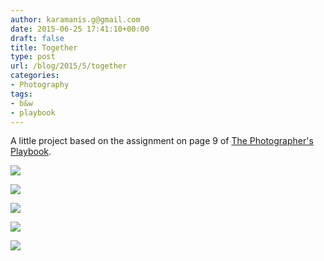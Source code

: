 ```yaml
---
author: karamanis.g@gmail.com
date: 2015-06-25 17:41:10+00:00
draft: false
title: Together
type: post
url: /blog/2015/5/together
categories:
- Photography
tags:
- b&w
- playbook
---
```


A little project based on the assignment on page 9 of [The Photographer's Playbook](http://aperture.org/shop/the-photographer-s-playbook-books).



  
   ![](https://images.squarespace-cdn.com/content/v1/4f3f61bae4b063b909445965/1432916000426-S9KJSIMY3G1JA3052TNR/ke17ZwdGBToddI8pDm48kGRKL4JIl0FV9_gnSO4xknsUqsxRUqqbr1mOJYKfIPR7LoDQ9mXPOjoJoqy81S2I8N_N4V1vUb5AoIIIbLZhVYy7Mythp_T-mtop-vrsUOmeInPi9iDjx9w8K4ZfjXt2dr_4a0Jznzw0OCRTJVMM15xP37X5RQsGYt-cipN4dBgkpC969RuPXvt2ZwyzUXQf7Q/20141212-R0000007.jpg?format=original)

  

  
   ![](https://images.squarespace-cdn.com/content/v1/4f3f61bae4b063b909445965/1432916000869-W4VT9P7WMQDXGCUKSIZF/ke17ZwdGBToddI8pDm48kGRKL4JIl0FV9_gnSO4xknsUqsxRUqqbr1mOJYKfIPR7LoDQ9mXPOjoJoqy81S2I8N_N4V1vUb5AoIIIbLZhVYy7Mythp_T-mtop-vrsUOmeInPi9iDjx9w8K4ZfjXt2dr_4a0Jznzw0OCRTJVMM15xP37X5RQsGYt-cipN4dBgkpC969RuPXvt2ZwyzUXQf7Q/20141212-R0000009.jpg?format=original)

  

  
   ![](https://images.squarespace-cdn.com/content/v1/4f3f61bae4b063b909445965/1432915999943-CVRVSMYWWJ1EGVSQQEU9/ke17ZwdGBToddI8pDm48kGRKL4JIl0FV9_gnSO4xknsUqsxRUqqbr1mOJYKfIPR7LoDQ9mXPOjoJoqy81S2I8N_N4V1vUb5AoIIIbLZhVYy7Mythp_T-mtop-vrsUOmeInPi9iDjx9w8K4ZfjXt2dr_4a0Jznzw0OCRTJVMM15xP37X5RQsGYt-cipN4dBgkpC969RuPXvt2ZwyzUXQf7Q/20141212-R0000006.jpg?format=original)

  

  
   ![](https://images.squarespace-cdn.com/content/v1/4f3f61bae4b063b909445965/1432915999365-VB8G60F3C73GJ9FRQV9K/ke17ZwdGBToddI8pDm48kGRKL4JIl0FV9_gnSO4xknsUqsxRUqqbr1mOJYKfIPR7LoDQ9mXPOjoJoqy81S2I8N_N4V1vUb5AoIIIbLZhVYy7Mythp_T-mtop-vrsUOmeInPi9iDjx9w8K4ZfjXt2dr_4a0Jznzw0OCRTJVMM15xP37X5RQsGYt-cipN4dBgkpC969RuPXvt2ZwyzUXQf7Q/20141212-R0000005.jpg?format=original)

  

  
   ![](https://images.squarespace-cdn.com/content/v1/4f3f61bae4b063b909445965/1432915999154-R6KPT70OH51GTB69BP1N/ke17ZwdGBToddI8pDm48kGRKL4JIl0FV9_gnSO4xknsUqsxRUqqbr1mOJYKfIPR7LoDQ9mXPOjoJoqy81S2I8N_N4V1vUb5AoIIIbLZhVYy7Mythp_T-mtop-vrsUOmeInPi9iDjx9w8K4ZfjXt2dr_4a0Jznzw0OCRTJVMM15xP37X5RQsGYt-cipN4dBgkpC969RuPXvt2ZwyzUXQf7Q/20141212-R0000004.jpg?format=original)

  


